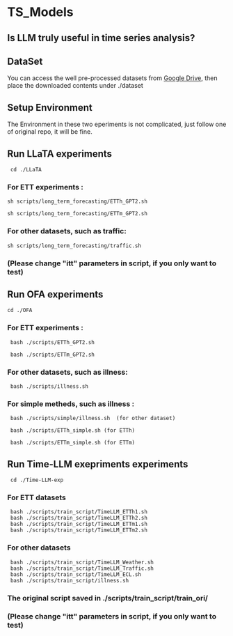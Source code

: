 # TS_Models

## Is LLM truly useful in time series analysis?

## DataSet
You can access the well pre-processed datasets from [Google Drive](https://drive.google.com/file/d/1NF7VEefXCmXuWNbnNe858WvQAkJ_7wuP/view), then place the downloaded contents under ./dataset

## Setup Environment

The Environment in these two eperiments is not complicated, just follow one of original repo, it will be fine.

## Run LLaTA experiments
     cd ./LLaTA

### For ETT experiments :

    sh scripts/long_term_forecasting/ETTh_GPT2.sh

    sh scripts/long_term_forecasting/ETTm_GPT2.sh
    
### For other datasets, such as traffic:
   
    sh scripts/long_term_forecasting/traffic.sh 

### (Please change "itt" parameters in script, if you only want to test)


## Run OFA experiments
    cd ./OFA

### For ETT experiments :
   
     bash ./scripts/ETTh_GPT2.sh   
  
     bash ./scripts/ETTm_GPT2.sh
  
### For other datasets, such as illness:

     bash ./scripts/illness.sh 

### For simple metheds, such as illness : 

     bash ./scripts/simple/illness.sh  (for other dataset)

     bash ./scripts/ETTh_simple.sh (for ETTh)

     bash ./scripts/ETTm_simple.sh (for ETTm)

## Run Time-LLM exepriments experiments
     cd ./Time-LLM-exp

### For ETT datasets 

     bash ./scripts/train_script/TimeLLM_ETTh1.sh
     bash ./scripts/train_script/TimeLLM_ETTh2.sh 
     bash ./scripts/train_script/TimeLLM_ETTm1.sh 
     bash ./scripts/train_script/TimeLLM_ETTm2.sh 
     
### For other datasets

     bash ./scripts/train_script/TimeLLM_Weather.sh
     bash ./scripts/train_script/TimeLLM_Traffic.sh
     bash ./scripts/train_script/TimeLLM_ECL.sh
     bash ./scripts/train_script/illness.sh

### The original script saved in ./scripts/train_script/train_ori/


### (Please change "itt" parameters in script, if you only want to test)

